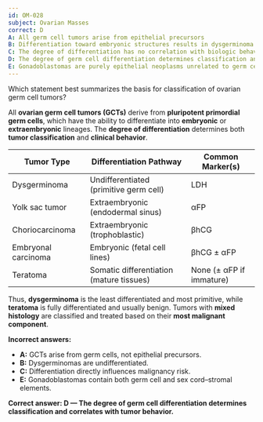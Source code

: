 ```yaml
---
id: OM-028
subject: Ovarian Masses
correct: D
A: All germ cell tumors arise from epithelial precursors
B: Differentiation toward embryonic structures results in dysgerminoma formation
C: The degree of differentiation has no correlation with biologic behavior
D: The degree of germ cell differentiation determines classification and correlates with tumor behavior
E: Gonadoblastomas are purely epithelial neoplasms unrelated to germ cells
---
```


Which statement best summarizes the basis for classification of ovarian germ cell tumors?

<!-- EXPLANATION -->

All **ovarian germ cell tumors (GCTs)** derive from **pluripotent primordial germ cells**, which have the ability to differentiate into **embryonic** or **extraembryonic** lineages. The **degree of differentiation** determines both **tumor classification** and **clinical behavior**.

| **Tumor Type** | **Differentiation Pathway** | **Common Marker(s)** |
|----------------|-----------------------------|----------------------|
| Dysgerminoma | Undifferentiated (primitive germ cell) | LDH |
| Yolk sac tumor | Extraembryonic (endodermal sinus) | αFP |
| Choriocarcinoma | Extraembryonic (trophoblastic) | βhCG |
| Embryonal carcinoma | Embryonic (fetal cell lines) | βhCG ± αFP |
| Teratoma | Somatic differentiation (mature tissues) | None (± αFP if immature) |

Thus, **dysgerminoma** is the least differentiated and most primitive, while **teratoma** is fully differentiated and usually benign. Tumors with **mixed histology** are classified and treated based on their **most malignant component**.

**Incorrect answers:**
- **A:** GCTs arise from germ cells, not epithelial precursors.  
- **B:** Dysgerminomas are undifferentiated.  
- **C:** Differentiation directly influences malignancy risk.  
- **E:** Gonadoblastomas contain both germ cell and sex cord–stromal elements.

**Correct answer: D — The degree of germ cell differentiation determines classification and correlates with tumor behavior.**
